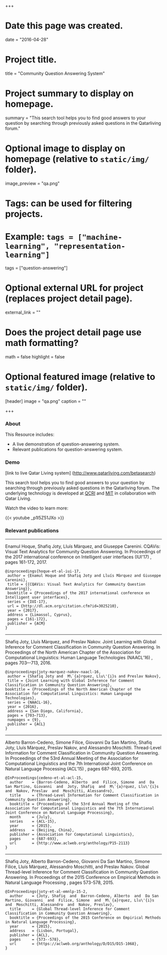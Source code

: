 +++
# Date this page was created.
date = "2016-04-28"

# Project title.
title = "Community Question Answering System"

# Project summary to display on homepage.
summary = "This search tool helps you to find good answers to your question by searching through previously asked questions in the Qatarliving forum."

# Optional image to display on homepage (relative to `static/img/` folder).
image_preview = "qa.png"

# Tags: can be used for filtering projects.
# Example: `tags = ["machine-learning", "representation-learning"]`
tags = ["question-answering"]

# Optional external URL for project (replaces project detail page).
external_link = ""

# Does the project detail page use math formatting?
math = false
highlight = false
# Optional featured image (relative to `static/img/` folder).
[header]
image = "qa.png"
caption = ""

+++
### About

This Resource includes:

- A live demonstration of question-answering system.
- Relevant publications for question-answering system.

### Demo

[link to live Qatar Living system] (http://www.qatarliving.com/betasearch)


This search tool helps you to find good answers to your question by searching through previously asked questions in the Qatarliving forum. The underlying technology is developed at [QCRI](http://qcri.org.qa/) and [MIT](http://web.mit.edu/) in collaboration with Qatar Living. 

Watch the video to learn more:

{{< youtube _p1I5Z51JXo >}}

### Relevant publications
---
Enamul Hoque, Shafiq Joty, Lluís Màrquez, and Giuseppe Carenini. CQAVis: Visual Text Analytics for Community Question Answering. In Proceedings of the 2017 international conference on Intelligent user interfaces (IUI'17) , pages 161-172, 2017.

```
@inproceedings{hoque-et-al-iui-17,
 author = {Enamul Hoque and Shafiq Joty and Lluís Màrquez and Giuseppe Carenini},
 title = {{CQAVis: Visual Text Analytics for Community Question Answering}},
 booktitle = {Proceedings of the 2017 international conference on Intelligent user interfaces},
 series = {IUI-17},
 url = {http://dl.acm.org/citation.cfm?id=3025210},
 year = {2017},
 address = {Limassol, Cyprus},
 pages = {161-172},
 publisher = {ACM}
} 
```

---

Shafiq Joty, Lluís Màrquez, and Preslav Nakov. Joint Learning with Global Inference for Comment Classification in Community Question Answering. In Proceedings of the North American Chapter of the Association for Computational Linguistics: Human Language Technologies (NAACL'16) , pages 703–-713, 2016.

```
@inproceedings{joty-marquez-nakov-naacl-16,
 author = {Shafiq Joty and  M\`{a}rquez, Llu\'{i}s and Preslav Nakov},
 title = {Joint Learning with Global Inference for Comment Classification in Community Question Answering},
booktitle = {Proceedings of the North American Chapter of the Association for Computational Linguistics: Human Language Technologies},
 series = {NAACL-16},
 year = {2016},
 address = {San Diego, California},
 pages = {703–713},
 numpages = {9},
 publisher = {ACL}
} 
```


---
Alberto Barron-Cedeno, Simone Filice, Giovanni Da San Martino, Shafiq Joty, Lluís Màrquez, Preslav Nakov, and Alessandro Moschitti. Thread-Level Information for Comment Classification in Community Question Answering. In Proceedings of the 53rd Annual Meeting of the Association for Computational Linguistics and the 7th International Joint Conference on Natural Language Processing (ACL'15) , pages 687-693, 2015.


```
@InProceedings{cedeno-et-al-acl-15,
  author    = {Barron-Cedeno, Alberto  and  Filice, Simone  and  Da San Martino, Giovanni  and  Joty, Shafiq  and  M\`{a}rquez, Llu\'{i}s  and  Nakov, Preslav  and  Moschitti, Alessandro},
  title     = {Thread-Level Information for Comment Classification in Community Question Answering},
  booktitle = {Proceedings of the 53rd Annual Meeting of the Association for Computational Linguistics and the 7th International Joint Conference on Natural Language Processing},
  month     = {July},
  series    = {ACL-15},
  year      = {2015},
  address   = {Beijing, China},
  publisher = {Association for Computational Linguistics},
  pages     = {687-693},
  url       = {http://www.aclweb.org/anthology/P15-2113}
}
```
---


Shafiq Joty, Alberto Barron-Cedeno, Giovanni Da San Martino, Simone Filice, Lluís Màrquez, Alessandro Moschitti, and Preslav Nakov. Global Thread-level Inference for Comment Classification in Community Question Answering. In Proceedings of the 2015 Conference on Empirical Methods in Natural Language Processing , pages 573-578, 2015.

```
@InProceedings{joty-et-al-emnlp-15-2,
  author    = {Joty, Shafiq  and  Barron-Cedeno, Alberto  and  Da San Martino, Giovanni  and  Filice, Simone  and  M\`{a}rquez, Llu\'{i}s  and  Moschitti, Alessandro  and  Nakov, Preslav},
  title     = {Global Thread-level Inference for Comment Classification in Community Question Answering},
  booktitle = {Proceedings of the 2015 Conference on Empirical Methods in Natural Language Processing},
  year      = {2015},
  address   = {Lisbon, Portugal},
  publisher = {ACL},
  pages     = {573--578},
  url       = {https://aclweb.org/anthology/D/D15/D15-1068},
}
```


